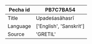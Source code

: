 |Pecha id | PB7C7BA54
| --- | --- 
|Title | Upadeśasāhasrī 
|Language | ['English', 'Sanskrit']
|Source | 'GRETIL'